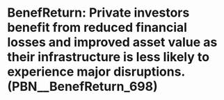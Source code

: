 # BenefReturn: __Private investors benefit from reduced financial losses and improved asset value as their infrastructure is less likely to experience major disruptions.__ (PBN__BenefReturn_698)

